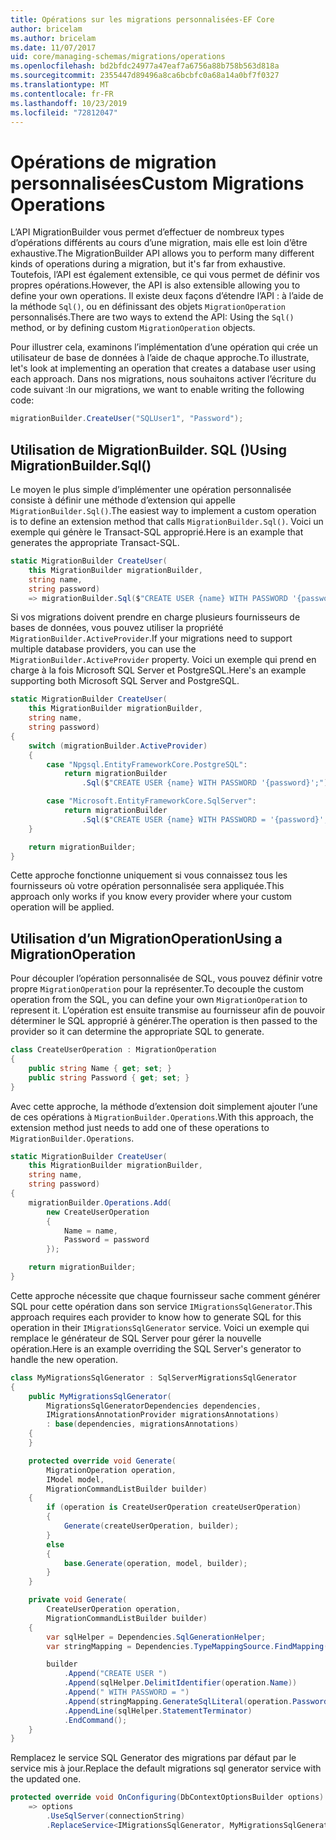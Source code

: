 ```yaml
---
title: Opérations sur les migrations personnalisées-EF Core
author: bricelam
ms.author: bricelam
ms.date: 11/07/2017
uid: core/managing-schemas/migrations/operations
ms.openlocfilehash: bd2bfdc24977a47eaf7a6756a88b758b563d818a
ms.sourcegitcommit: 2355447d89496a8ca6bcbfc0a68a14a0bf7f0327
ms.translationtype: MT
ms.contentlocale: fr-FR
ms.lasthandoff: 10/23/2019
ms.locfileid: "72812047"
---
```

# <a name="custom-migrations-operations"></a><span data-ttu-id="cf86b-102">Opérations de migration personnalisées</span><span class="sxs-lookup"><span data-stu-id="cf86b-102">Custom Migrations Operations</span></span>

<span data-ttu-id="cf86b-103">L’API MigrationBuilder vous permet d’effectuer de nombreux types d’opérations différents au cours d’une migration, mais elle est loin d’être exhaustive.</span><span class="sxs-lookup"><span data-stu-id="cf86b-103">The MigrationBuilder API allows you to perform many different kinds of operations during a migration, but it's far from exhaustive.</span></span> <span data-ttu-id="cf86b-104">Toutefois, l’API est également extensible, ce qui vous permet de définir vos propres opérations.</span><span class="sxs-lookup"><span data-stu-id="cf86b-104">However, the API is also extensible allowing you to define your own operations.</span></span> <span data-ttu-id="cf86b-105">Il existe deux façons d’étendre l’API : à l’aide de la méthode `Sql()`, ou en définissant des objets `MigrationOperation` personnalisés.</span><span class="sxs-lookup"><span data-stu-id="cf86b-105">There are two ways to extend the API: Using the `Sql()` method, or by defining custom `MigrationOperation` objects.</span></span>

<span data-ttu-id="cf86b-106">Pour illustrer cela, examinons l’implémentation d’une opération qui crée un utilisateur de base de données à l’aide de chaque approche.</span><span class="sxs-lookup"><span data-stu-id="cf86b-106">To illustrate, let's look at implementing an operation that creates a database user using each approach.</span></span> <span data-ttu-id="cf86b-107">Dans nos migrations, nous souhaitons activer l’écriture du code suivant :</span><span class="sxs-lookup"><span data-stu-id="cf86b-107">In our migrations, we want to enable writing the following code:</span></span>

``` csharp
migrationBuilder.CreateUser("SQLUser1", "Password");
```

## <a name="using-migrationbuildersql"></a><span data-ttu-id="cf86b-108">Utilisation de MigrationBuilder. SQL ()</span><span class="sxs-lookup"><span data-stu-id="cf86b-108">Using MigrationBuilder.Sql()</span></span>

<span data-ttu-id="cf86b-109">Le moyen le plus simple d’implémenter une opération personnalisée consiste à définir une méthode d’extension qui appelle `MigrationBuilder.Sql()`.</span><span class="sxs-lookup"><span data-stu-id="cf86b-109">The easiest way to implement a custom operation is to define an extension method that calls `MigrationBuilder.Sql()`.</span></span> <span data-ttu-id="cf86b-110">Voici un exemple qui génère le Transact-SQL approprié.</span><span class="sxs-lookup"><span data-stu-id="cf86b-110">Here is an example that generates the appropriate Transact-SQL.</span></span>

``` csharp
static MigrationBuilder CreateUser(
    this MigrationBuilder migrationBuilder,
    string name,
    string password)
    => migrationBuilder.Sql($"CREATE USER {name} WITH PASSWORD '{password}';");
```

<span data-ttu-id="cf86b-111">Si vos migrations doivent prendre en charge plusieurs fournisseurs de bases de données, vous pouvez utiliser la propriété `MigrationBuilder.ActiveProvider`.</span><span class="sxs-lookup"><span data-stu-id="cf86b-111">If your migrations need to support multiple database providers, you can use the `MigrationBuilder.ActiveProvider` property.</span></span> <span data-ttu-id="cf86b-112">Voici un exemple qui prend en charge à la fois Microsoft SQL Server et PostgreSQL.</span><span class="sxs-lookup"><span data-stu-id="cf86b-112">Here's an example supporting both Microsoft SQL Server and PostgreSQL.</span></span>

``` csharp
static MigrationBuilder CreateUser(
    this MigrationBuilder migrationBuilder,
    string name,
    string password)
{
    switch (migrationBuilder.ActiveProvider)
    {
        case "Npgsql.EntityFrameworkCore.PostgreSQL":
            return migrationBuilder
                .Sql($"CREATE USER {name} WITH PASSWORD '{password}';");

        case "Microsoft.EntityFrameworkCore.SqlServer":
            return migrationBuilder
                .Sql($"CREATE USER {name} WITH PASSWORD = '{password}';");
    }

    return migrationBuilder;
}
```

<span data-ttu-id="cf86b-113">Cette approche fonctionne uniquement si vous connaissez tous les fournisseurs où votre opération personnalisée sera appliquée.</span><span class="sxs-lookup"><span data-stu-id="cf86b-113">This approach only works if you know every provider where your custom operation will be applied.</span></span>

## <a name="using-a-migrationoperation"></a><span data-ttu-id="cf86b-114">Utilisation d’un MigrationOperation</span><span class="sxs-lookup"><span data-stu-id="cf86b-114">Using a MigrationOperation</span></span>

<span data-ttu-id="cf86b-115">Pour découpler l’opération personnalisée de SQL, vous pouvez définir votre propre `MigrationOperation` pour la représenter.</span><span class="sxs-lookup"><span data-stu-id="cf86b-115">To decouple the custom operation from the SQL, you can define your own `MigrationOperation` to represent it.</span></span> <span data-ttu-id="cf86b-116">L’opération est ensuite transmise au fournisseur afin de pouvoir déterminer le SQL approprié à générer.</span><span class="sxs-lookup"><span data-stu-id="cf86b-116">The operation is then passed to the provider so it can determine the appropriate SQL to generate.</span></span>

``` csharp
class CreateUserOperation : MigrationOperation
{
    public string Name { get; set; }
    public string Password { get; set; }
}
```

<span data-ttu-id="cf86b-117">Avec cette approche, la méthode d’extension doit simplement ajouter l’une de ces opérations à `MigrationBuilder.Operations`.</span><span class="sxs-lookup"><span data-stu-id="cf86b-117">With this approach, the extension method just needs to add one of these operations to `MigrationBuilder.Operations`.</span></span>

``` csharp
static MigrationBuilder CreateUser(
    this MigrationBuilder migrationBuilder,
    string name,
    string password)
{
    migrationBuilder.Operations.Add(
        new CreateUserOperation
        {
            Name = name,
            Password = password
        });

    return migrationBuilder;
}
```

<span data-ttu-id="cf86b-118">Cette approche nécessite que chaque fournisseur sache comment générer SQL pour cette opération dans son service `IMigrationsSqlGenerator`.</span><span class="sxs-lookup"><span data-stu-id="cf86b-118">This approach requires each provider to know how to generate SQL for this operation in their `IMigrationsSqlGenerator` service.</span></span> <span data-ttu-id="cf86b-119">Voici un exemple qui remplace le générateur de SQL Server pour gérer la nouvelle opération.</span><span class="sxs-lookup"><span data-stu-id="cf86b-119">Here is an example overriding the SQL Server's generator to handle the new operation.</span></span>

``` csharp
class MyMigrationsSqlGenerator : SqlServerMigrationsSqlGenerator
{
    public MyMigrationsSqlGenerator(
        MigrationsSqlGeneratorDependencies dependencies,
        IMigrationsAnnotationProvider migrationsAnnotations)
        : base(dependencies, migrationsAnnotations)
    {
    }

    protected override void Generate(
        MigrationOperation operation,
        IModel model,
        MigrationCommandListBuilder builder)
    {
        if (operation is CreateUserOperation createUserOperation)
        {
            Generate(createUserOperation, builder);
        }
        else
        {
            base.Generate(operation, model, builder);
        }
    }

    private void Generate(
        CreateUserOperation operation,
        MigrationCommandListBuilder builder)
    {
        var sqlHelper = Dependencies.SqlGenerationHelper;
        var stringMapping = Dependencies.TypeMappingSource.FindMapping(typeof(string));

        builder
            .Append("CREATE USER ")
            .Append(sqlHelper.DelimitIdentifier(operation.Name))
            .Append(" WITH PASSWORD = ")
            .Append(stringMapping.GenerateSqlLiteral(operation.Password))
            .AppendLine(sqlHelper.StatementTerminator)
            .EndCommand();
    }
}
```

<span data-ttu-id="cf86b-120">Remplacez le service SQL Generator des migrations par défaut par le service mis à jour.</span><span class="sxs-lookup"><span data-stu-id="cf86b-120">Replace the default migrations sql generator service with the updated one.</span></span>

``` csharp
protected override void OnConfiguring(DbContextOptionsBuilder options)
    => options
        .UseSqlServer(connectionString)
        .ReplaceService<IMigrationsSqlGenerator, MyMigrationsSqlGenerator>();
```
